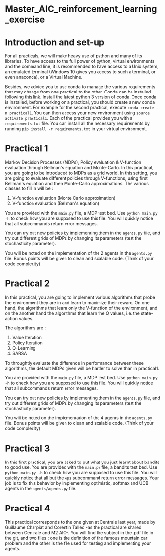 # Master_AIC_reinforcement_learning_exercise


# Introduction and set-up
For all practicals, we will make heavy use of python and many of its
libraries. To have access to the full power of python, virtual environments
and the command line, it is recommended to have access to a Unix system, an
emulated terminal (Windows 10 gives you access to such a terminal, or even anaconda), or a
Virtual Machine.

Besides, we advice you to use conda to manage the various requirements that may
change from one practical to the other. Conda can be installed following [this
link](https://conda.io/docs/install/quick.html). Install the latest python 3
version of conda. Once conda is installed, before working on a practical, you
should create a new conda environment. For example for the second practical,
execute `conda create -n practical1`. You can then access your new environment
using `source activate practical1`. Each of the practical provides you with a
`requirements.txt` file. You can install all the necessary requirements by
running `pip install -r requirements.txt` in your virtual environment.

# Practical 1
Markov Decision Processes (MDPs), Policy evaluation & V-function evaluation
through Bellman's equation and Monte-Carlo.
In this practical, you are going to be introduced to MDPs as a grid world. In
this setting, you are going to evaluate different policies through V-functions,
using first Bellman's equation and then Monte-Carlo approximations. The various
classes to fill in will be :

1. V-function evaluation (Monte Carlo approximation)
2. V-function evaluation (Bellman's equation)

You are provided with the `main.py` file, a MDP test bed. Use `python main.py -h`
to check how you are supposed to use this file. You will quickly notice that all
subcommands return error messages.

You can try out new policies by implementing them in the `agents.py` file,
and try out different grids of MDPs by changing its parameters (test the 
stochasticity parameter).

You will be noted on the implementation of the 2 agents in the `agents.py` file. 
Bonus points will be given to clean and scalable code. 
(Think of your code complexity)


# Practical 2
In this practical, you are going to implement various algorithms that probe the
environment they are in and learn to maximize their reward. On one hand, the
algorithms that learn only the V-function of the environment, and on the another
hand the algorithms that learn the Q values, i.e. the state-action values.

The algorithms are :

1. Value Iteration
2. Policy Iteration
3. Q-Learning
4. SARSA

To throughtly evaluate the difference in performance between these algorithms,
the default MDPs given will be harder to solve than in practical1. 

You are provided with the `main.py` file, a MDP test bed. Use `python main.py -h`
to check how you are supposed to use this file. You will quickly notice that all
subcommands return error messages.

You can try out new policies by implementing them in the `agents.py` file,
and try out different grids of MDPs by changing its parameters (test the 
stochasticity parameter).

You will be noted on the implementation of the 4 agents in the `agents.py` file. 
Bonus points will be given to clean and scalable code. 
(Think of your code complexity)

# Practical 3
In this first practical, you are asked to put what you just learnt
about bandits to good use. You are provided with the `main.py` file,
a bandits test bed. Use `python main.py -h` to check how you are
supposed to use this file. You will quickly notice that all but the
`eps` subcommand return error messages. Your job is to fix this behavior
by implementing optimistic, softmax and UCB agents in the `agents/agents.py`
file. 


# Practical 4
This practical corresponds to the one given at Centrale last year, made by Guillaume Charpiat and Corentin Tallec -as the practical are shared between Centrale and M2 AIC-. You will find the subject in the .pdf file in the git, and two files : one is the definition of the famous mountain car problem and the other is the file used for testing and implementing your agents. 